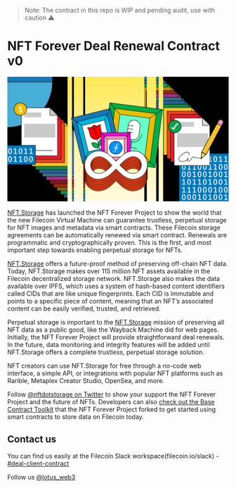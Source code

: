 > Note: The contract in this repo is WIP and pending audit, use with caution :warning:

# NFT Forever Deal Renewal Contract v0

![header](/img/NFTForever.png)

[NFT.Storage](http://nft.storage/) has launched the NFT Forever Project to show the world that the new Filecoin Virtual Machine can guarantee trustless, perpetual storage for NFT images and metadata via smart contracts. These Filecoin storage agreements can be automatically renewed via smart contract. Renewals are programmatic and cryptographically proven. This is the first, and most important step towards enabling perpetual storage for NFTs.

[NFT.Storage](http://NFT.Storage) offers a future-proof method of preserving off-chain NFT data. Today, NFT.Storage makes over 115 million NFT assets available in the Filecoin decentralized storage network. NFT.Storage also makes the data available over IPFS, which uses a system of hash-based content identifiers called CIDs that are like unique fingerprints. Each CID is immutable and points to a specific piece of content, meaning that an NFT’s associated content can be easily verified, trusted, and retrieved.

Perpetual storage is important to the [NFT.Storage](http://NFT.Storage) mission of preserving all NFT data as a public good, like the Wayback Machine did for web pages. Initially, the NFT Forever Project will provide straightforward deal renewals. In the future, data monitoring and integrity features will be added until NFT.Storage offers a complete trustless, perpetual storage solution.

NFT creators can use NFT.Storage for free through a no-code web interface, a simple API, or integrations with popular NFT platforms such as Rarible, Metaplex Creator Studio, OpenSea, and more.

Follow [@nftdotstorage on Twitter](https://twitter.com/NFTdotStorage) to show your support the NFT Forever Project and the future of NFTs. Developers can also [check out the Base Contract Toolkit](https://github.com/filecoin-project/fvm-starter-kit-deal-making) that the NFT Forever Project forked to get started using smart contracts to store data on Filecoin today.

## Contact us
You can find us easily at the Filecoin Slack workspace(filecoin.io/slack) - [#deal-client-contract](https://filecoinproject.slack.com/archives/CP50PPW2X)

Follow us [@lotus_web3](0x4b65dc6db1097faefc881c5e530ad3ce9959fac7)
